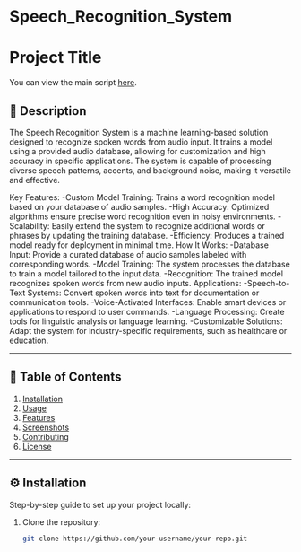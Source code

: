 # Speech_Recognition_System
# Project Title

You can view the main script [here](https://raw.githubusercontent.com/Milisav415/Speech_Recognition_System/refs/heads/main/main.py).

## 🚀 Description

The Speech Recognition System is a machine learning-based solution designed to recognize spoken words from audio input. It trains a model using a provided audio database, allowing for customization and high accuracy in specific applications. The system is capable of processing diverse speech patterns, accents, and background noise, making it versatile and effective.

Key Features:
-Custom Model Training: Trains a word recognition model based on your database of audio samples.
-High Accuracy: Optimized algorithms ensure precise word recognition even in noisy environments.
-Scalability: Easily extend the system to recognize additional words or phrases by updating the training database.
-Efficiency: Produces a trained model ready for deployment in minimal time.
How It Works:
-Database Input: Provide a curated database of audio samples labeled with corresponding words.
-Model Training: The system processes the database to train a model tailored to the input data.
-Recognition: The trained model recognizes spoken words from new audio inputs.
Applications:
-Speech-to-Text Systems: Convert spoken words into text for documentation or communication tools.
-Voice-Activated Interfaces: Enable smart devices or applications to respond to user commands.
-Language Processing: Create tools for linguistic analysis or language learning.
-Customizable Solutions: Adapt the system for industry-specific requirements, such as healthcare or education.


---

## 📂 Table of Contents

1. [Installation](#installation)
2. [Usage](#usage)
3. [Features](#features)
4. [Screenshots](#screenshots)
5. [Contributing](#contributing)
6. [License](#license)

---

## ⚙️ Installation

Step-by-step guide to set up your project locally:
1. Clone the repository:
   ```bash
   git clone https://github.com/your-username/your-repo.git
